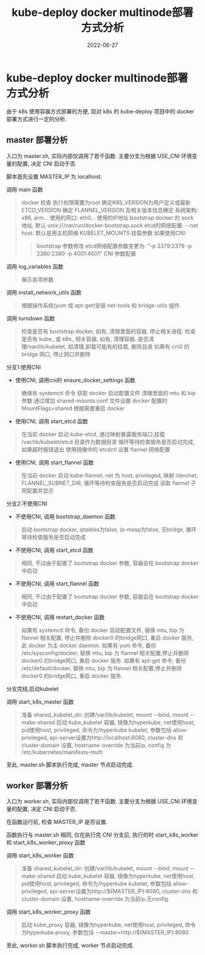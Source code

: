 ﻿---
title: "kube-deploy docker multinode部署方式分析"
date: 2022-06-27
summary: " "
tags: []
featured_image: ""
---

# kube-deploy docker multinode部署方式分析

由于 k8s 使用容器方式部署的方便, 现对 k8s 的 kube-deploy 项目中的 docker 部署方式进行一定的分析.

## master 部署分析

入口为 master.sh, 实际内部仅调用了若干函数. 主要分支为根据 USE_CNI 环境变量的配置, 决定 CNI 启动于否. 

脚本首先设置 MASTER_IP 为 localhost.

调用 main 函数
> docker 检查
> 执行权限需要为root
> 确定K8S_VERSION为用户定义或最新
> ETCD_VERSION 确定
> FLANNEL_VERSION 及相关版本信息确定
> 系统架构: x86, arm...
> 使用的网口: eth0...
> 使用的IP地址
> bootstrap docker 的 sock 地址, 默认 unix:///var/run/docker-bootstrap.sock
> etcd的网络配置: --net host: 默认是用主机网络
> KUBELET_MOUNTS 挂载参数
> 如果使用CNI:
>> bootstrap 参数修改
>> etcd网络配置参数变更为: "-p 2379:2379 -p 2380:2380 -p 4001:4001"
>> CNI 参数配置

调用 log_variables 函数
> 展示各项参数

调用 install_network_utils 函数
> 根据操作系统(yum 或 apt-get)安装 net-tools 和 bridge-utils 组件.

调用 turndown 函数
> 检查是否有 bootstrap docker, 如有, 清理里面的容器, 停止相关进程.
> 检查是否有 kube_ 或 k8s_ 相关容器, 如有, 清理容器.
> 是否清理/var/lib/kubelet, 如清理,卸载可能有的挂载, 删除目录
> 如果有 cni0 的 bridge 网口, 停止网口并删除

分支1:使用CNI

* 使用CNI, 调用cni的 ensure_docker_settings 函数
> 确保有 systemctl 命令
> 获取 docker 启动配置文件
> 清理里面的 mtu 和 bip 参数
> 通过增加 shared-mounts.conf 文件设置 docker 配置的 MountFlags=shared
> 根据需要重启 docker

* 使用CNI, 调用 start_etcd 函数
> 在当前 docker 启动 kube-etcd, 通过映射暴露服务端口,挂载 /var/lib/kubelet/etcd 目录作为数据目录
> 循环等待检查服务是否启动完成, 如果超时报错退出
> 使用镜像中的 etcdctl 设置 flannel 网络配置

* 使用CNI, 调用 start_flannel 函数
> 在当前 docker 启动 kube-flannel, net 为 host, privileged, 映射 /dev/net, FLANNEL_SUBNET_DIR, 
> 循环等待检查服务是否启动完成
> 读取 flannel 子网配置并显示

分支2:不使用CNI

* 不使用CNI, 调用 bootstrap_daemon 函数

> 启动 bootstrap docker, iptables为false, ip-masp为false, 无bridge, 
> 循环等待检查服务是否启动完成

* 不使用CNI, 调用 start_etcd 函数
> 相同, 不过由于配置了 bootstrap docker 参数, 容器会在 bootstrap docker中启动

* 不使用CNI, 调用 start_flannel 函数
> 相同, 不过由于配置了 bootstrap docker 参数, 容器会在 bootstrap docker中启动

* 不使用CNI, 调用 restart_docker 函数
> 如果有 systemctl 命令, 备份 docker 启动配置文件, 替换 mtu, bip 为 flannel 相关配置, 停止并删除 docker0 的bridge网口, 重启 docker 服务, 此 docker 为主 docker daemon.
> 如果有 yum 命令, 备份 /etc/sysconfig/docker, 替换 mtu, bip 为 flannel 相关配置,停止并删除 docker0 的bridge网口, 重启 docker 服务.
> 如果有 apt-get 命令, 备份 /etc/default/docker, 替换 mtu, bip 为 flannel 相关配置,停止并删除 docker0 的bridge网口, 重启 docker 服务.

分支完结,启动kubelet

调用 start_k8s_master 函数
> 准备 shared_kubelet_dir: 创建/var/lib/kubelet, mount --bind, mount --make-shared
> 启动 kube_kubelet 容器, 镜像为hyperkube, net使用host, pid使用host, privileged, 命令为/hyperkube kubelet, 参数包括 allow-privileged, api-server设置为http://localhost:8080, cluster-dns 和 cluster-domain 设置, hostname-override 为当前ip, config 为 /etc/kubernetes/manifests-multi

至此, master.sh 脚本执行完成, master 节点启动完成.

## worker 部署分析

入口为 worker.sh, 实际内部仅调用了若干函数. 主要分支为根据 USE_CNI 环境变量的配置, 决定 CNI 启动于否. 

在函数运行前, 检查 MASTER_IP 是否设置.

函数执行与 master.sh 相同, 仅在执行完 CNI 分支后, 执行的时 start_k8s_worker 和 start_k8s_worker_proxy 函数

调用 start_k8s_worker 函数
> 准备 shared_kubelet_dir: 创建/var/lib/kubelet, mount --bind, mount --make-shared
> 启动 kube_kubelet 容器, 镜像为hyperkube, net使用host, pid使用host, privileged, 命令为/hyperkube kubelet, 参数包括 allow-privileged, api-server设置为http://${MASTER_IP}:8080, cluster-dns 和 cluster-domain 设置, hostname-override 为当前ip.无config.

调用 start_k8s_worker_proxy 函数
> 启动 kube_proxy 容器, 镜像为hyperkube, net使用host, privileged, 命令为hyperkube proxy, 参数包括 --master=http://${MASTER_IP}:8080

至此, worker.sh 脚本执行完成, worker 节点启动完成.






